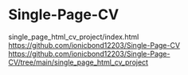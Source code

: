 # Single-Page-CV
single_page_html_cv_project/index.html
https://github.com/ionicbond12203/Single-Page-CV
https://github.com/ionicbond12203/Single-Page-CV/tree/main/single_page_html_cv_project
